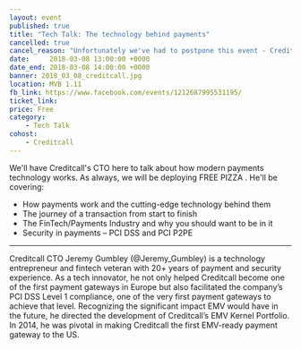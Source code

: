 ```yaml
---
layout: event
published: true
title: "Tech Talk: The technology behind payments"
cancelled: true
cancel_reason: "Unfortunately we've had to postpone this event - Creditcall has just been acquired and the CTO is a bit busy! We hope to be able to run it some time in the next few weeks."
date:     2018-03-08 13:00:00 +0000
date_end: 2018-03-08 14:00:00 +0000
banner: 2018_03_08_creditcall.jpg
location: MVB 1.11
fb_link: https://www.facebook.com/events/1212687995531195/
ticket_link:
price: Free
category:
    - Tech Talk
cohost:
    - Creditcall
---
```


We'll have Creditcall's CTO here to talk about how modern payments technology works. As always, we will be deploying FREE PIZZA .
He'll be covering:
- How payments work and the cutting-edge technology behind them
- The journey of a transaction from start to finish
- The FinTech/Payments Industry and why you should want to be in it
- Security in payments – PCI DSS and PCI P2PE
---
Creditcall CTO Jeremy Gumbley (@Jeremy_Gumbley) is a technology entrepreneur and fintech veteran with 20+ years of payment and security experience.
As a tech innovator, he not only helped Creditcall become one of the first payment gateways in Europe but also facilitated the company’s PCI DSS Level 1 compliance, one of the very first payment gateways to achieve that level. Recognizing the significant impact EMV would have in the future, he directed the development of Creditcall’s EMV Kernel Portfolio. In 2014, he was pivotal in making Creditcall the first EMV-ready payment gateway to the US.

